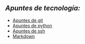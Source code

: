 ## *Apuntes de tecnología:*

- [Apuntes de git](https://github.com/nadiaa147/RepositorioBase/blob/master/git/README.md)
- [Apuntes de python](https://github.com/nadiaa147/RepositorioBase/blob/master/python/README.md)
- [Apuntes de ssh](https://github.com/nadiaa147/RepositorioBase/blob/master/ssh/README.md)
- [Markdown](https://github.com/nadiaa147/RepositorioBase/blob/master/markdown/README.md)
